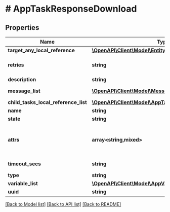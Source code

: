 # # AppTaskResponseDownload

## Properties

Name | Type | Description | Notes
------------ | ------------- | ------------- | -------------
**target_any_local_reference** | [**\OpenAPI\Client\Model\EntityReference**](EntityReference.md) |  | [optional]
**retries** | **string** | Number of retries for the task. | [optional]
**description** | **string** |  | [optional]
**message_list** | [**\OpenAPI\Client\Model\MessageResource[]**](MessageResource.md) | Message list. |
**child_tasks_local_reference_list** | [**\OpenAPI\Client\Model\AppTaskReferenceUpload[]**](AppTaskReferenceUpload.md) |  | [optional]
**name** | **string** |  |
**state** | **string** |  |
**attrs** | **array<string,mixed>** | Task attrs for application of type object. | [optional]
**timeout_secs** | **string** | task timeout. | [optional]
**type** | **string** |  |
**variable_list** | [**\OpenAPI\Client\Model\AppVariableResponseDownload[]**](AppVariableResponseDownload.md) |  | [optional]
**uuid** | **string** |  | [optional]

[[Back to Model list]](../../README.md#models) [[Back to API list]](../../README.md#endpoints) [[Back to README]](../../README.md)
